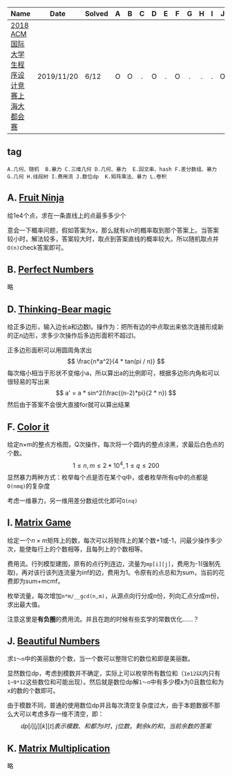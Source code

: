 | Name                                                         | Date       | Solved |  A   |  B   |  C   |  D   |  E   |  F   |  G   |  H   |  I   |  J   |  K   |  L  |
| ------------------------------------------------------------ | ---------- | ------ | :--: | :--: | :--: | :--: | :--: | :--: | :--: | :--: | :--: | :--: | :--: | ---- |
| [2018 ACM 国际大学生程序设计竞赛上海大都会赛](https://ac.nowcoder.com/acm/contest/163) | 2019/11/20 | 6/12   |  O   |  O   |  .   |  O   |  .   |  O   |  .   |  .   |  .   |  O   |  O   |  .   |

## tag

`A.几何、随机  B.暴力 C.三维几何 D.几何、暴力  E.回文串、hash F.差分数组、暴力 G.几何 H.线段树 I.费用流 J.数位dp  K.矩阵乘法、暴力 L.卷积`

## A. [Fruit Ninja](https://ac.nowcoder.com/acm/contest/163/A)

给1e4个点，求在一条直线上的点最多多少个

意会一下概率问题，假如答案为x，那么就有x/n的概率取到那个答案上。当答案较小时，解法较多，答案较大时，取点到答案直线的概率较大。所以随机取点并`O(n)`check答案即可。



## B. [ Perfect Numbers](https://ac.nowcoder.com/acm/contest/163/B)

略



## D. [Thinking-Bear magic](https://ac.nowcoder.com/acm/contest/163/D)

给正多边形，输入边长a和边数l。操作为：把所有边的中点取出来依次连接形成新的正n边形，求多少次操作后多边形面积不超过l。

正多边形面积可以用圆周角求出
$$
\frac{n*a^2}{4 * tan(pi / n)}
$$
每次缩小相当于形状不变缩小a，所以算出a的比例即可，根据多边形内角和可以很轻易的写出来
$$
a' = a * sin^2(\frac{(n-2)*pi}{2 * n})
$$
然后由于答案不会很大直接for就可以算出结果



##  F. [Color it](https://ac.nowcoder.com/acm/contest/163/F)

给定n×m的整点方格图，Q次操作，每次将一个圆内的整点涂黑，求最后白色点的个数。
$$
1 \le n, m \le 2*10^4, 1 \le q \le 200
$$
显然暴力两种方式：枚举每个点是否在某个q中，或者枚举所有q中的点都是`O(nmq)`的复杂度

考虑一维暴力，另一维用差分数组优化即可`O(nq)`

## I. [Matrix Game](https://ac.nowcoder.com/acm/contest/163/I)

给定一个$n×m$矩阵上的数，每次可以将矩阵上的某个数+1或-1，问最少操作多少次，能使每行上的个数相等，且每列上的个数相等。

费用流。行列模型建图，原有的点行列连边，流量为`mp[i][j]`，费用为-1(强制先取)，再对该行该列连流量为inf的边，费用为1。令原有的点总和为sum，当前的花费即为sum+mcmf。

枚举流量，每次增加`n*m/__gcd(n,m)`，从源点向行分成n份，列向汇点分成m份，求出最大值。

注意这里是**有负圈**的费用流。并且在跑的时候有些玄学的常数优化……？

## J. [Beautiful Numbers](https://ac.nowcoder.com/acm/contest/163/J)

求`1～n`中的美丽数的个数，当一个数可以整除它的数位和即是美丽数。

显然数位dp，考虑到模数并不确定，实际上可以枚举所有数位和（`1e12`以内只有`1~9*12`这些数位和可能出现）。然后就是数位dp解`1～n`中有多少模x为0且数位和为x的数的个数即可。

由于模数不同，普通的使用数位dp并且每次清空复杂度过大，由于本题数据不那么大可以考虑多存一维不清空，即：
$$
dp[i][j][k][t] 表示模数、和都为i时，j位数，剩余k的和，当前余数的答案
$$


## K. [ Matrix Multiplication](https://ac.nowcoder.com/acm/contest/163/K)

略

